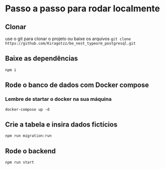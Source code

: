 
# Passo a passo para rodar localmente

## Clonar
use o git para clonar o projeto ou baixe os arquivos
`git clone https://github.com/Kiragotzz/be_nest_typeorm_postgresql.git`

## Baixe as dependências
`npm i`

## Rode o banco de dados com Docker compose
### Lembre de startar o docker na sua máquina
`docker-compose up -d`

## Crie a tabela e insira dados fictícios 
`npm run migration:run`

## Rode o backend
`npm run start`